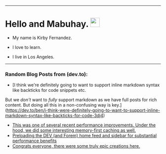 
<img src="https://komarev.com/ghpvc/?username=kirbygit&style=flat-square&color=blue" alt=""/>

---
<h1>
  Hello and Mabuhay.
  <img src="https://media.giphy.com/media/hvRJCLFzcasrR4ia7z/giphy.gif" width="30px"/>
</h1>

- My name is Kirby Fernandez.

- I love to learn.

- I live in Los Angeles.

---

### Random Blog Posts from (dev.to):
<!-- BLOG-POST-LIST:START -->
- [I think we&#39;re definitely going to want to support inline markdown syntax like backticks for code snippets etc.

But we *don&#39;t* want to *fully* support markdown as we have full posts for rich content. But doing all this in a non-confusing way is key.](https://dev.to/ben/i-think-were-definitely-going-to-want-to-support-inline-markdown-syntax-like-backticks-for-code-3dj4)
- [This was one of several recent performance improvements. Under the hood, we did some interesting memory-first caching as well.](https://dev.to/ben/this-was-one-of-several-recent-performance-improvements-under-the-hood-we-did-some-interesting-1o49)
- [Preloading the DEV &lpar;and Forem&rpar; home feed and sidebar for substantial performance benefits](https://dev.to/devteam/preloading-the-dev-and-forem-home-feed-and-sidebar-for-substantial-performance-benefits-2cg8)
- [Congrats everyone, there were some truly epic creations here.](https://dev.to/ben/congrats-everyone-there-were-some-truly-epic-creations-here-nj6)
<!-- BLOG-POST-LIST:END -->
